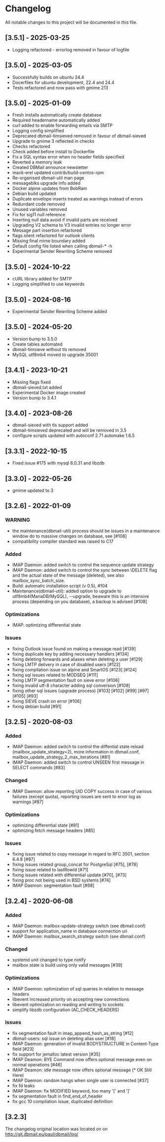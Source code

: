 # Changelog
All notable changes to this project will be documented in this file.

## [3.5.1] - 2025-03-25
- Logging refactored - errorlog removed in favour of logfile

## [3.5.0] - 2025-03-05
- Successfully builds on ubuntu 24.4
- Docerfiles for ubuntu development, 22.4 and 24.4
- Tests refactored and now pass with gmime 213

## [3.5.0] - 2025-01-09
- Fresh installs automatically create database
- Required headername automatically added
- curl added to enable forwarding emails via SMTP
- Logging config simplified
- Deprecated dbmail-timsieved removed in favour of dbmail-sieved
- Upgrade to gmime 3 reflected in checks
- Checks refactored
- Check added before install to Dockerfile
- Fix a SQL syntax error when no header fields specified
- Reverted a memory leak
- Created DBMail announce newsletter
- mack-erel updated ‎contrib/build-centos-rpm
- Re-organised dbmail-util man page
- messageblks upgrade info added
- Docker alpine updates from BobRam
- Debian build updated
- Duplicate envelope inserts treated as warnings instead of errors
- Redundant code removed
- Unused variables removed
- Fix for sig11 null reference
- Inserting null data avoid if invalid parts are received
- Upgrading V2 schema to V3 invalid entries no longer error
- Message part insertion refactored
- flags.silent refactored for outlook clients
- Missing final mime boundary added
- Default config file listed when calling dbmail-* -h
- Experimental Sender Rewriting Scheme removed

## [3.5.0] - 2024-10-22
- cURL library added for SMTP
- Logging simplified to use keywords

## [3.5.0] - 2024-08-16
- Experimental Sender Rewriting Scheme added

## [3.5.0] - 2024-05-20
- Version bump to 3.5.0
- Create tables automated
- dbmail-timsieve without tls removed
- MySQL utf8mb4 moved to upgrade 35001

## [3.4.1] - 2023-10-21
- Missing flags fixed
- dbmail-sieved.txt added
- Experimental Docker image created
- Version bump to 3.4.1

## [3.4.0] - 2023-08-26
- dbmail-sieved with tls support added
- dbmail-timsieved deprecated and will be removed in 3.5
- configure scripts updated with autoconf 2.71 automake 1.6.5

## [3.3.1] - 2022-10-15
- Fixed issue #175 with mysql 8.0.31 and libzdb

## [3.3.0] - 2022-05-26
- gmime updated to 3

## [3.2.6] - 2022-01-09
### WARNING
- the maintenance(dbmail-util) process should be issues in a maintenance window do to massive changes on database, see [#108]
- compatibility compiler standard was raised to C17

### Added
- IMAP Daemon: added switch to control the sequence update strategy
- IMAP Daemon: added switch to control the sync between \DELETE flag and the actual state of the message (deleted), see also mailbox_sync_batch_size.
- Build: automatic installation script (v 0.5), #104
- Maintenance(dbmail-util): added option to upgrade to utf8mb4(MariaDB/MySQL), --upgrade, beaware this is an intensive process (depending on you database), a backup is advised [#108]

### Optimizations
- IMAP: optimizing differential state

### Issues
- fixing Outlook issue found on making a message read [#139]
- fixing duplicate key by adding necessary handlers [#134]
- fixing deleting forwards and aliases when deleting a user [#129]
- fixing LMTP delivery in case of disabled users [#122]
- fixing compilation issue on alpine and SmartOS [#123] [#124]
- fixing sql issues related to MODSEQ [#111]
- fixing LMTP segmentation fault on sieve error [#106]
- fixing invalid utf-8 character adding sql conversion [#108]
- fixing other sql issues (upgrade process) [#103] [#102] [#99] [#97] [#105] [#93]
- fixing SIEVE crash on error [#106]
- fixing debian build [#91]

## [3.2.5] - 2020-08-03
### Added
- IMAP Daemon: added switch to control the diffential state reload (mailbox_update_strategy=2), more information in dbmail.conf, mailbox_update_strategy_2_max_iterations [#81]
- IMAP Daemon: added switch to control UNSEEN first message in SELECT commands [#83]

### Changed
- IMAP Daemon: allow reporting UID COPY success in case of various failures (except quota), reporting issues are sent to error log as warnings [#87]
 
### Optimizations 
- optimizing differential state [#81]
- optimizing fetch message headers [#85]

### Issues
- fixing issue related to copy message in regard to RFC 3501, section 6.4.8 [#87]
- fixing issues related group_concat for PostgreSql [#75], [#78]
- fixing issue related to lastRowId [#71]
- fixing issues related with differential update [#70], [#73]
- fixing proc not being used in BSD systems [#74]
- IMAP Daemon: segmentation fault [#68]

## [3.2.4] - 2020-06-08
### Added
- IMAP Daemon: mailbox-update-strategy switch (see dbmail.conf)
- support for application_name in database connection uri
- IMAP Daemon: mailbox_search_strategy switch (see dbmail.conf)

### Changed
- systemd unit changed to type notify
- mailbox state is build using only valid messages [#39]


### Optimizations 
- IMAP Daemon: optimization of sql queries in relation to message headers
- libevent increased priority on accepting new connections
- libevent optimization on reading and writing to sockets
- simplify libzdb configuration (AC_CHECK_HEADERS)

### Issues
- fix segmentation fault in imap_append_hash_as_string [#12]
- dbmail-users: sql issue on deleting alias user [#18]
- IMAP Daemon: generation of invalid BODYSTRUCTURE in Content-Type field [#23]
- fix support for jemalloc latest version [#35]
- IMAP Deamon: BYE Command now offers optional message even on normal operations [#46]
- IMAP Deamon: idle message now offers optional message (* OK Still Here)
- IMAP Daemon: random hangs when single user is connected [#37]
- fix fd leaks
- IMAP Daemon: fix MODIFIED keyword, too many '[' and ']'
- fix segmentation fault in find_end_of_header
- fix gcc 10 compilation issue, duplicated definition


## [3.2.3] 

The changelog original location was located on on http://git.dbmail.eu/paul/dbmail/log/
